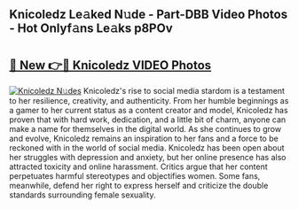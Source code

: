 ## Knicoledz Le𝚊ked N𝚞de - Part-DBB Video Photos - Hot Onlyf𝚊ns Le𝚊ks p8POv

# <h2><a href="http://ac37578.deff.icu/?id=Knicoledz">🔗 New 👉🔴 Knicoledz VIDEO Photos</a></h2>

[![Knicoledz N𝚞des](https://i.imgur.com/rIISA9y.gif)](http://ac37578.deff.icu/?id=Knicoledz)
Knicoledz's rise to social media stardom is a testament to her resilience, creativity, and authenticity. From her humble beginnings as a gamer to her current status as a content creator and model, Knicoledz has proven that with hard work, dedication, and a little bit of charm, anyone can make a name for themselves in the digital world. As she continues to grow and evolve, Knicoledz remains an inspiration to her fans and a force to be reckoned with in the world of social media. Knicoledz has been open about her struggles with depression and anxiety, but her online presence has also attracted toxicity and online harassment. Critics argue that her content perpetuates harmful stereotypes and objectifies women. Some fans, meanwhile, defend her right to express herself and criticize the double standards surrounding female sexuality.
